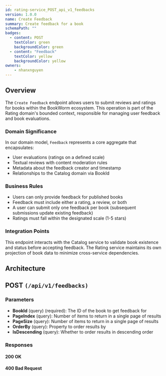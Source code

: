 ```yaml
---
id: rating-service_POST_api_v1_feedbacks
version: 1.0.0
name: Create Feedback
summary: Create feedback for a book
schemaPath: ""
badges:
  - content: POST
    textColor: green
    backgroundColor: green
  - content: "Feedback"
    textColor: yellow
    backgroundColor: yellow
owners:
	- nhanxnguyen
---
```


## Overview

The `Create Feedback` endpoint allows users to submit reviews and ratings for books within the BookWorm ecosystem. This operation is part of the Rating domain's bounded context, responsible for managing user feedback and book evaluations.

### Domain Significance

In our domain model, `Feedback` represents a core aggregate that encapsulates:

- User evaluations (ratings on a defined scale)
- Textual reviews with content moderation rules
- Metadata about the feedback creator and timestamp
- Relationships to the Catalog domain via BookId

### Business Rules

- Users can only provide feedback for published books
- Feedback must include either a rating, a review, or both
- A user can submit only one feedback per book (subsequent submissions update existing feedback)
- Ratings must fall within the designated scale (1-5 stars)

### Integration Points

This endpoint interacts with the Catalog service to validate book existence and status before accepting feedback. The Rating service maintains its own projection of book data to minimize cross-service dependencies.

## Architecture

<NodeGraph />

## POST `(/api/v1/feedbacks)`

### Parameters

- **BookId** (query) (required): The ID of the book to get feedback for
- **PageIndex** (query): Number of items to return in a single page of results
- **PageSize** (query): Number of items to return in a single page of results
- **OrderBy** (query): Property to order results by
- **IsDescending** (query): Whether to order results in descending order

### Responses

#### <span className="text-green-500">200 OK</span>

<SchemaViewer file="response-200.json" maxHeight="500" id="response-200" />

#### <span className="text-orange-500">400 Bad Request</span>

<SchemaViewer file="response-400.json" maxHeight="500" id="response-400" />
